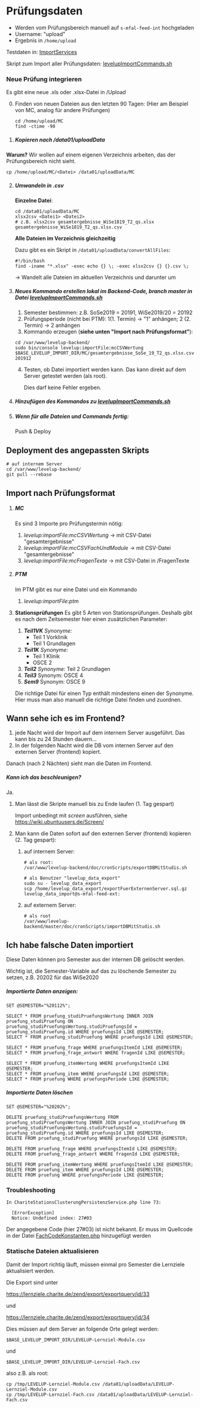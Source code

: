 # Prüfungsdaten

* Werden vom Prüfungsbereich manuell auf `s-mfal-feed-int` hochgeladen
* Username: "upload"
* Ergebnis in `/home/upload`

Testdaten in: [ImportServices](../../../tests/Integration/DatenImport/Infrastructure/ImportServices) 

Skript zum Import aller Prüfungsdaten: [levelupImportCommands.sh](../../../levelupImportCommands.sh) 

### Neue Prüfung integrieren

Es gibt eine neue .xls oder .xlsx-Datei in /Upload

0. Finden von neuen Dateien aus den letzten 90 Tagen:
    (Hier am Beispiel von MC, analog für andere Prüfungen)

    ```
    cd /home/upload/MC
    find -ctime -90
    ```

1. ##### Kopieren nach /data01/uploadData
   

**Warum?** Wir wollen auf einem eigenen Verzeichnis arbeiten, das der Prüfungsbereich nicht sieht.

   ```shell script
   cp /home/upload/MC/<Datei> /data01/uploadData/MC
   ```



2. ##### Umwandeln in .csv

   **Einzelne Datei**:

   ```shell script
   cd /data01/uploadData/MC
   xlsx2csv <Datei1> <Datei2>
   # z.B. xlsx2csv gesamtergebnisse_WiSe1819_T2_qs.xlsx gesamtergebnisse_WiSe1819_T2_qs.xlsx.csv
   ```

   **Alle Dateien im Verzeichnis gleichzeitig**

   Dazu gibt es ein Skript in `/data01/uploadData/convertAllFiles`:

   ```shell script
   #!/bin/bash
   find -iname "*.xlsx" -exec echo {} \; -exec xlsx2csv {} {}.csv \;
   ```

   -> Wandelt alle Dateien im aktuellen Verzeichnis und darunter um

3. ##### Neues Kommando erstellen lokal im Backend-Code, branch **master** in Datei [levelupImportCommands.sh](../../../levelupImportCommands.sh) 

   1. Semester bestimmen: z.B. SoSe2019 = 20191, WiSe2019/20 = 20192
   2. Prüfungsperiode (nicht bei PTM): 1(1. Termin) -> "1" anhängen; 2 (2. Termin) -> 2 anhängen
   3. Kommando erzeugen (**siehe unten "Import nach Prüfungsformat"**):

   ```shell script
   cd /var/www/levelup-backend/
   sudo bin/console levelup:importFile:mcCSVWertung $BASE_LEVELUP_IMPORT_DIR/MC/gesamtergebnisse_SoSe_19_T2_qs.xlsx.csv 201912
   ```

   4. Testen, ob Datei importiert werden kann. Das kann direkt auf dem Server getestet werden (als root).

      Dies darf keine Fehler ergeben.

4. ##### Hinzufügen des Kommandos zu  [levelupImportCommands.sh](../../../levelupImportCommands.sh) 

5. ##### Wenn für alle Dateien und Commands fertig: 
   
   Push & Deploy



## Deployment des angepassten Skripts

```shell script
# auf internem Server
cd /var/www/levelup-backend/
git pull --rebase
```



## Import nach Prüfungsformat

1. ##### MC

   Es sind 3 Importe pro Prüfungstermin nötig:

   1. *levelup:importFile:mcCSVWertung*
      -> mit CSV-Datei "gesamtergebnisse"
   2. *levelup:importFile:mcCSVFachUndModule*
      -> mit CSV-Datei "gesamtergebnisse"
   3. *levelup:importFile:mcFragenTexte*
      -> mit CSV-Datei in /FragenTexte

2. ##### PTM

   Im PTM gibt es nur eine Datei und ein Kommando

   1. *levelup:importFile:ptm*

3. **Stationsprüfungen**
   Es gibt 5 Arten von Stationsprüfungen. Deshalb gibt es nach dem Zeitsemester hier einen zusätzlichen Parameter:

   1. ***Teil1VK***
      *Synonyme:* 
      * Teil 1 Vorklinik
      * Teil 1 Grundlagen
   2. ***Teil1K***
      *Synonyme:*  
      * Teil 1 Klinik 
      * OSCE 2
   3. ***Teil2***
      *Synonyme:* Teil 2 Grundlagen
   4. ***Teil3***
      Synonym: OSCE 4
   5. ***Sem9***
      Synonym: OSCE 9

   Die richtige Datei für einen Typ enthält mindestens einen der Synonyme. Hier muss man also manuell die richtige Datei finden und zuordnen.

   

## Wann sehe ich es im Frontend?

1. jede Nacht wird der Import auf dem internem Server ausgeführt. Das kann bis zu 24 Stunden dauern...
2. In der folgenden Nacht wird die DB vom internen Server auf den externen Server (frontend) kopiert.

Danach (nach 2 Nächten) sieht man die Daten im Frontend.

##### Kann ich das beschleunigen?

Ja.

1. Man lässt die Skripte manuell bis zu  Ende laufen (1. Tag gespart)

   Import unbedingt mit *screen* ausführen, siehe https://wiki.ubuntuusers.de/Screen/

2. Man kann die Daten sofort auf den externen Server (frontend) kopieren (2. Tag gespart):

   1. auf internem Server:

      ```shell script
      # als root:
      /var/www/levelup-backend/doc/cronScripts/exportDBMitStudis.sh
      
      # als Benutzer "levelup_data_export"
      sudo su - levelup_data_export
      scp /home/levelup_data_export/exportFuerExternenServer.sql.gz levelup_data_import@s-mfal-feed-ext:
      ```

   2. auf externem Server:

      ```shell script
      # als root
      /var/www/levelup-backend/master/doc/cronScripts/importDBMitStudis.sh
      ```

      

## Ich habe falsche Daten importiert

Diese Daten können pro Semester aus der internen DB gelöscht werden.

Wichtig ist, die Semester-Variable auf das zu löschende Semester zu setzen, z.B. 20202 für das WiSe2020

##### Importierte Daten anzeigen:

```mysql
SET @SEMESTER="%20112%";

SELECT * FROM pruefung_studiPruefungsWertung INNER JOIN pruefung_studiPruefung ON pruefung_studiPruefungsWertung.studiPruefungsId = pruefung_studiPruefung.id WHERE pruefungsId LIKE @SEMESTER;
SELECT * FROM pruefung_studiPruefung WHERE pruefungsId LIKE @SEMESTER;

SELECT * FROM pruefung_frage WHERE pruefungsItemId LIKE @SEMESTER;
SELECT * FROM pruefung_frage_antwort WHERE fragenId LIKE @SEMESTER;

SELECT * FROM pruefung_itemWertung WHERE pruefungsItemId LIKE @SEMESTER;
SELECT * FROM pruefung_item WHERE pruefungsId LIKE @SEMESTER;
SELECT * FROM pruefung WHERE pruefungsPeriode LIKE @SEMESTER;
```

##### Importierte Daten löschen

```mysql
SET @SEMESTER="%20202%";

DELETE pruefung_studiPruefungsWertung FROM pruefung_studiPruefungsWertung INNER JOIN pruefung_studiPruefung ON pruefung_studiPruefungsWertung.studiPruefungsId = pruefung_studiPruefung.id WHERE pruefungsId LIKE @SEMESTER;
DELETE FROM pruefung_studiPruefung WHERE pruefungsId LIKE @SEMESTER;

DELETE FROM pruefung_frage WHERE pruefungsItemId LIKE @SEMESTER;
DELETE FROM pruefung_frage_antwort WHERE fragenId LIKE @SEMESTER;

DELETE FROM pruefung_itemWertung WHERE pruefungsItemId LIKE @SEMESTER;
DELETE FROM pruefung_item WHERE pruefungsId LIKE @SEMESTER;
DELETE FROM pruefung WHERE pruefungsPeriode LIKE @SEMESTER;
```

### Troubleshooting

```
In ChariteStationsClusterungPersistenzService.php line 73:
                                  
  [ErrorException]                
  Notice: Undefined index: 27#03  
```

Der angegebene Code (hier 27#03) ist nicht bekannt.  Er muss im Quellcode in der Datei [FachCodeKonstanten.php](../../../src/Pruefung/Domain/FachCodeKonstanten.php)  hinzugefügt werden

### Statische Dateien aktualisieren

Damit der Import richtig läuft, müssen einmal pro Semester die Lernziele aktualisiert werden.

Die Export sind unter 

https://lernziele.charite.de/zend/export/exportquery/id/33

und 

https://lernziele.charite.de/zend/export/exportquery/id/34

Dies müssen auf dem Server an folgende Orte gelegt werden:

`$BASE_LEVELUP_IMPORT_DIR/LEVELUP-Lernziel-Module.csv`

und 

`$BASE_LEVELUP_IMPORT_DIR/LEVELUP-Lernziel-Fach.csv`

also z.B. als root:

```shell script
cp /tmp/LEVELUP-Lernziel-Module.csv /data01/uploadData/LEVELUP-Lernziel-Module.csv
cp /tmp/LEVELUP-Lernziel-Fach.csv /data01/uploadData/LEVELUP-Lernziel-Fach.csv
```

